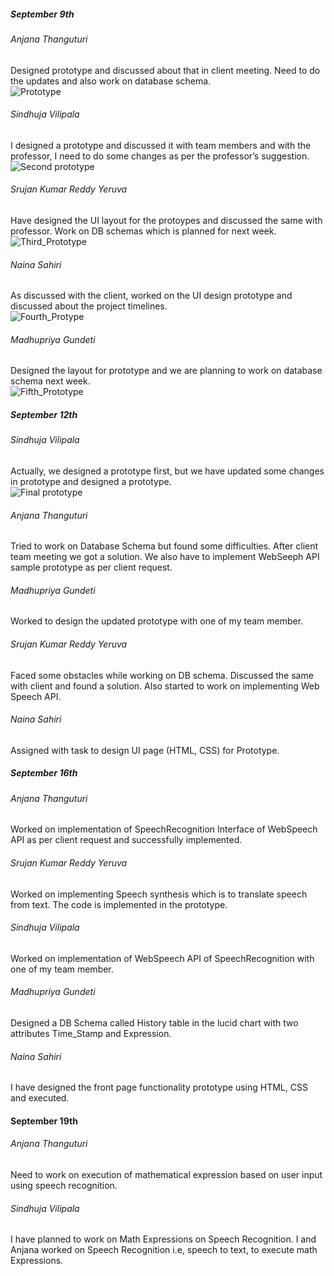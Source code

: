 
##### September 9th

###### Anjana Thanguturi 
Designed prototype and discussed about that in client meeting. Need to do the updates and also work on database schema.
<br>
![Prototype](Thanguturi_Prototype.JPG)

###### Sindhuja Vilipala
I designed a prototype and discussed it with team members and with the professor, I need to do some changes as per the professor’s suggestion.<br>
![Second prototype](Vilipala_Prototype.PNG)

###### Srujan Kumar Reddy Yeruva
Have designed the UI layout for the protoypes and discussed the same with professor. Work on DB schemas which is planned for next week.
<br>
![Third_Prototype](Yeruva_Prototype.PNG)

###### Naina Sahiri
As discussed with the client, worked on the UI design prototype and discussed about the project timelines.
<br>
![Fourth_Protype](SahiriPrototype.jpg)

###### Madhupriya Gundeti
Designed the layout for prototype and we are planning to work on database schema next week.
<br>
![Fifth_Prototype](PriyaPrototype.png)


##### September 12th

###### Sindhuja Vilipala

Actually, we designed a prototype first, but we have updated some changes in prototype and designed a prototype. 
<br>
![Final prototype](https://github.com/NainaSahiri/Grad_Project1_Group3/blob/main/Vilipala_Prototype2.jpeg)

###### Anjana Thanguturi
Tried to work on Database Schema but found some difficulties. After client team meeting we got a solution. 
We also have to implement WebSeeph API sample prototype as per client request.

###### Madhupriya Gundeti
Worked to design the updated prototype with one of my team member.

###### Srujan Kumar Reddy Yeruva
Faced some obstacles while working on DB schema. Discussed the same with client and found a solution.
Also started to work on implementing Web Speech API.

###### Naina Sahiri
Assigned with task to design UI page (HTML, CSS) for Prototype. 


##### September 16th

###### Anjana Thanguturi
Worked on implementation of SpeechRecognition Interface of WebSpeech API as per client request and successfully implemented.

###### Srujan Kumar Reddy Yeruva
Worked on implementing Speech synthesis which is to translate speech from text. The code is implemented in the prototype.

###### Sindhuja Vilipala
Worked on implementation of WebSpeech API of SpeechRecognition with one of my team member.

###### Madhupriya Gundeti
Designed a DB Schema called History table in the lucid chart with two attributes Time_Stamp and Expression.

###### Naina Sahiri
I have designed the front page functionality prototype using HTML, CSS and executed.


#### September 19th

###### Anjana Thanguturi
Need to work on execution of mathematical expression based on user input using speech recognition.

###### Sindhuja Vilipala
I have planned to work on Math Expressions on Speech Recognition. I and Anjana worked on Speech Recognition i.e, speech to text, to execute math Expressions.
